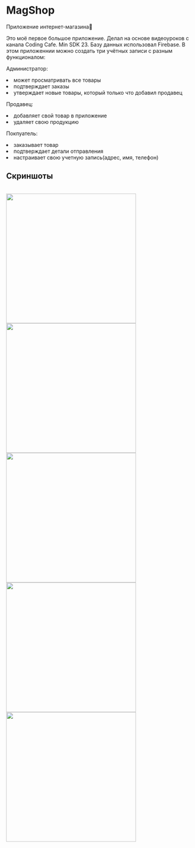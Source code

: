 # MagShop
Приложение интернет-магазина🛒

Это моё первое большое приложение. Делал на основе видеоуроков с канала Coding Cafe. Min SDK 23. Базу данных использовал Firebase. В этом приложеннии можно создать три учётных записи с разным функционалом:

Администратор: 
  <li> может просматривать все товары
  <li> подтверждает заказы
  <li> утверждает новые товары, который только что добавил продавец
  
Продавец:
  <li> добавляет свой товар в приложение
  <li> удаляет свою продукцию
 
Покпуатель:
  <li> заказывает товар
  <li> подтверждает детали отправления
  <li> настраивает свою учетную запись(адрес, имя, телефон)

## Скриншоты
<br>
<img src="https://user-images.githubusercontent.com/63846369/102687352-72989400-41ff-11eb-8884-88842fe623b4.png" width="350">
<br>
<img src="https://user-images.githubusercontent.com/63846369/102687359-83e1a080-41ff-11eb-8723-2a4d300ee729.png" width="350">
<br>
<img src="https://user-images.githubusercontent.com/63846369/102687370-9956ca80-41ff-11eb-9a88-0c01367dbb28.png" width="350">
<br>
<img src="https://user-images.githubusercontent.com/63846369/102687375-ab386d80-41ff-11eb-946d-3a5666c027dd.png" width="350">
<br>
<img src="https://user-images.githubusercontent.com/63846369/102687391-d6bb5800-41ff-11eb-8255-3221cdada63e.png" width="350">
                                                                                                                             
                                                                                                                             





  
  
    
  
